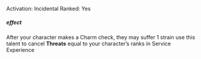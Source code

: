 Activation: Incidental
Ranked: Yes
##### effect
After your character makes a Charm check, they may suffer 1 strain use this talent to cancel **Threats** equal to your character’s ranks in Service Experience